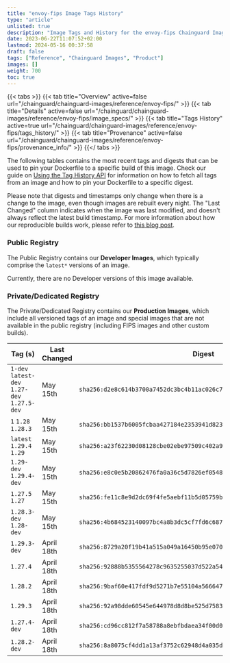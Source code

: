 ```yaml
---
title: "envoy-fips Image Tags History"
type: "article"
unlisted: true
description: "Image Tags and History for the envoy-fips Chainguard Image"
date: 2023-06-22T11:07:52+02:00
lastmod: 2024-05-16 00:37:58
draft: false
tags: ["Reference", "Chainguard Images", "Product"]
images: []
weight: 700
toc: true
---
```


{{< tabs >}}
{{< tab title="Overview" active=false url="/chainguard/chainguard-images/reference/envoy-fips/" >}}
{{< tab title="Details" active=false url="/chainguard/chainguard-images/reference/envoy-fips/image_specs/" >}}
{{< tab title="Tags History" active=true url="/chainguard/chainguard-images/reference/envoy-fips/tags_history/" >}}
{{< tab title="Provenance" active=false url="/chainguard/chainguard-images/reference/envoy-fips/provenance_info/" >}}
{{</ tabs >}}

The following tables contains the most recent tags and digests that can be used to pin your Dockerfile to a specific build of this image. Check our guide on [Using the Tag History API](/chainguard/chainguard-images/using-the-tag-history-api/) for information on how to fetch all tags from an image and how to pin your Dockerfile to a specific digest.

Please note that digests and timestamps only change when there is a change to the image, even though images are rebuilt every night. The "Last Changed" column indicates when the image was last modified, and doesn't always reflect the latest build timestamp. For more information about how our reproducible builds work, please refer to [this blog post](https://www.chainguard.dev/unchained/reproducing-chainguards-reproducible-image-builds).

### Public Registry
The Public Registry contains our **Developer Images**, which typically comprise the `latest*` versions of an image.

Currently, there are no Developer versions of this image available.

### Private/Dedicated Registry
The Private/Dedicated Registry contains our **Production Images**, which include all versioned tags of an image and special images that are not available in the public registry (including FIPS images and other custom builds).

| Tag (s)                                       | Last Changed | Digest                                                                    |
|-----------------------------------------------|--------------|---------------------------------------------------------------------------|
|  `1-dev` `latest-dev` `1.27-dev` `1.27.5-dev` | May 15th     | `sha256:d2e8c614b3700a7452dc3bc4b11ac026c73e17a6b462285d0442472293a20a51` |
|  `1` `1.28` `1.28.3`                          | May 15th     | `sha256:bb1537b6005fcbaa427184e2353941d823705ceee5eea3525398f0d5e46295b8` |
|  `latest` `1.29.4` `1.29`                     | May 15th     | `sha256:a23f62230d08128cbe02ebe97509c402a92a72b75efc7725dd4dd9a2dc711a7b` |
|  `1.29-dev` `1.29.4-dev`                      | May 15th     | `sha256:e8c0e5b20862476fa0a36c5d7826ef0548257d79be501490dd26ec62589e1170` |
|  `1.27.5` `1.27`                              | May 15th     | `sha256:fe11c8e9d2dc69f4fe5aebf11b5d05759bca9c13b70378f5062629aef15f6db2` |
|  `1.28.3-dev` `1.28-dev`                      | May 15th     | `sha256:4b684523140097bc4a8b3dc5cf7fd6c687522c733a7f550d0f47a70aa4b9e30b` |
|  `1.29.3-dev`                                 | April 18th   | `sha256:8729a20f19b41a515a049a16450b95e07020786cefdf2e17817cf387f3d812c6` |
|  `1.27.4`                                     | April 18th   | `sha256:92888b5355564278c9635255037d522a540eca53e2cb30ad3f541234cc90a439` |
|  `1.28.2`                                     | April 18th   | `sha256:9baf60e417fdf9d5271b7e55104a566647a229b0d456fd57b92653f440f0820b` |
|  `1.29.3`                                     | April 18th   | `sha256:92a98dde60545e644978d8d8be525d7583a11df9769301e5eb468d1c9a266137` |
|  `1.27.4-dev`                                 | April 18th   | `sha256:cd96cc812f7a58788a8ebfbdaea34f00d0f92cc402e73849e17ef7bc135baf7a` |
|  `1.28.2-dev`                                 | April 18th   | `sha256:8a8075cf4dd1a13af3752c62948d4a035d7050eef717895b24802a5c8ded3454` |

